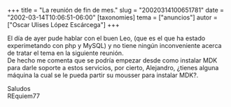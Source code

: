 +++
title = "La reunión de fin de mes."
slug = "20020314100651781"
date = "2002-03-14T10:06:51-06:00"
[taxonomies]
tema = ["anuncios"]
autor = ["Oscar Ulises López Escárcega"]
+++

El día de ayer pude hablar con el buen Leo, (que es el que ha estado
experimetando con php y MySQL) y no tiene ningún inconveniente acerca de
tratar el tema en la siguiente reunión.  
De hecho me comenta que se podría empezar desde como instalar MDK para
darle soporte a estos servicios, por cierto, Alejandro, ¿tienes alguna
máquina la cual se le pueda partir su mousser para instalar MDK?.

Saludos  
REquiem77


